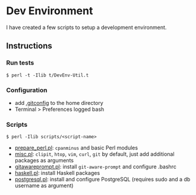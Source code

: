 # Dev Environment

I have created a few scripts to setup a development environment.


## Instructions

### Run tests

```
$ perl -t -Ilib t/DevEnv-Util.t
```

### Configuration

- add [.gitconfig](config/.gitconfig) to the home directory
- Terminal > Preferences logged bash

### Scripts

```
$ perl -Ilib scripts/<script-name>
```

- [prepare_perl.pl](scripts/prepare_perl.pl): `cpanminus` and basic Perl modules
- [misc.pl](scripts/misc.pl): `clipit`, `htop`, `vim`, `curl`, `git` by default, just add additional packages as arguments
- [gitawareprompt.pl](scripts/gitawareprompt.pl): install `git-aware-prompt` and configure .bashrc
- [haskell.pl](scripts/haskell.pl): install Haskell packages
- [postgresql.pl](scripts/postgresql.pl): install and configure PostgreSQL (requires sudo and a db username as argument)
